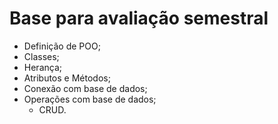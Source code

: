 # Base para avaliação semestral
- Definição de POO;
- Classes;
- Herança;
- Atributos e Métodos;
- Conexão com base de dados;
- Operações com base de dados;
    - CRUD.
